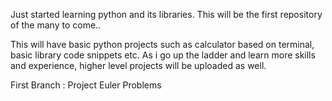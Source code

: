 Just started learning python and its libraries. This will be the first repository of the many to come..

This will have basic python projects such as calculator based on terminal, basic library code snippets etc. As i go up the ladder and learn more skills and experience, higher level projects will be uploaded as well.


First Branch : Project Euler Problems
